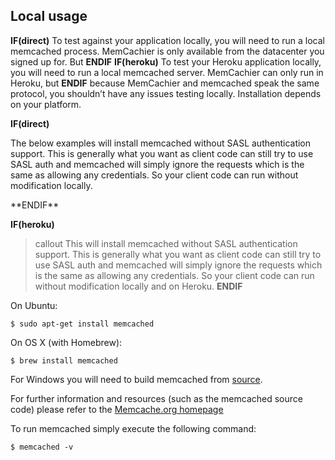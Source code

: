 
## Local usage

**IF(direct)**
To test against your application locally, you will need to run a local
memcached process. MemCachier is only available from the datacenter you signed
up for. But
**ENDIF**
**IF(heroku)**
To test your Heroku application locally, you will need to run a local
memcached server. MemCachier can only run in Heroku, but
**ENDIF**
because MemCachier and memcached speak the same protocol, you
shouldn’t have any issues testing locally. Installation depends on your
platform.

**IF(direct)**
<p class="alert alert-info">
The below examples will install memcached without
SASL authentication support. This is generally what you want as client code can
still try to use SASL auth and memcached will simply ignore the requests which
is the same as allowing any credentials. So your client code can run without
modification locally.
</p>
**ENDIF**

**IF(heroku)**
>callout
>This will install memcached without SASL authentication support. This is
>generally what you want as client code can still try to use SASL auth and
>memcached will simply ignore the requests which is the same as allowing any
>credentials. So your client code can run without modification locally and on
>Heroku.
**ENDIF**

On Ubuntu:

```term
$ sudo apt-get install memcached
```

On OS X (with Homebrew):

```term
$ brew install memcached
```

For Windows you will need to build memcached from
[source](https://github.com/memcached/memcached).

For further information and resources (such as the memcached source code)
please refer to the [Memcache.org homepage](http://memcached.org)

To run memcached simply execute the following command:

```term
$ memcached -v
```
